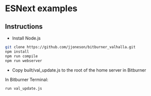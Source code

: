 # ESNext examples

## Instructions
* Install Node.js

```bash
git clone https://github.com/jjoneson/bitburner_valhalla.git
npm install
npm run compile
npm run webserver
```

* Copy built/val_update.js to the root of the home server in Bitburner

In Bitburner Terminal:
```bash
run val_update.js
```